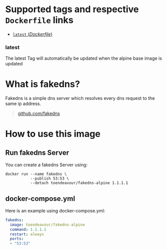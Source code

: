 # Supported tags and respective `Dockerfile` links

-	[`latest` (*Dockerfile*)](https://github.com/mettke/dockerfiles/blob/fakedns-alpine/fakedns-alpine/Dockerfile)

### latest

The latest Tag will automatically be updated when the alpine base image is updated

# What is fakedns?

Fakedns is a simple dns server which resolves every dns request to the same ip address.

> [github.com/fakedns](https://github.com/pathes/fakedns)

# How to use this image

## Run fakedns Server

You can create a fakedns Server using:

```console
docker run --name fakedns \
           --publish 53:53 \
           --detach toendeavour/fakedns-alpine 1.1.1.1
```

## docker-compose.yml

Here is an example using docker-compose.yml:

```yaml
fakedns:
  image: toendeavour/fakedns-alpine
  command: 1.1.1.1
  restart: always
  ports:
  - "53:53"
```
